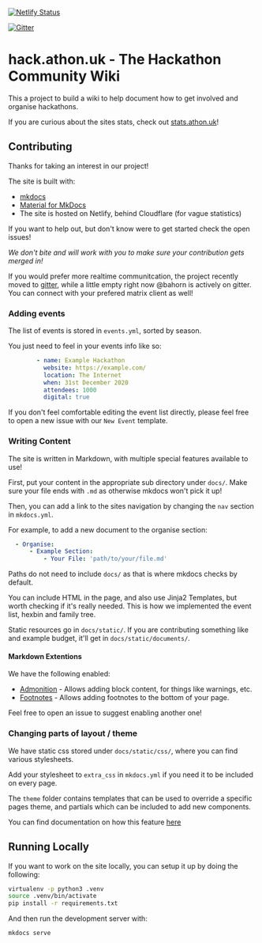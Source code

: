 [![Netlify Status](https://api.netlify.com/api/v1/badges/197c452f-493f-48ad-8b45-caf7ec9c9766/deploy-status)](https://app.netlify.com/sites/cranky-hermann-f72f70/deploys)

[![Gitter](https://badges.gitter.im/hack-athon-uk/community.svg)](https://gitter.im/hack-athon-uk/community?utm_source=badge&utm_medium=badge&utm_campaign=pr-badge)

# hack.athon.uk - The Hackathon Community Wiki

This a project to build a wiki to help document how to get involved and organise
hackathons.

If you are curious about the sites stats, check out
[stats.athon.uk](https://stats.athon.uk)!

## Contributing

Thanks for taking an interest in our project!

The site is built with:

* [mkdocs](https://www.mkdocs.org/)
* [Material for MkDocs](https://squidfunk.github.io/mkdocs-material/)
* The site is hosted on Netlify, behind Cloudflare (for vague statistics)

If you want to help out, but don't know were to get started check the open
issues!

*We don't bite and will work with you to make sure your contribution gets merged
in!*

If you would prefer more realtime communitcation, the project recently moved to [gitter](gitter.im), while a little empty right now @bahorn is actively on gitter. You can connect with your prefered matrix client as well!

### Adding events

The list of events is stored in `events.yml`, sorted by season.

You just need to feel in your events info like so:

```yaml
        - name: Example Hackathon
          website: https://example.com/
          location: The Internet
          when: 31st December 2020
          attendees: 1000
          digital: true
```

If you don't feel comfortable editing the event list directly, please feel free
to open a new issue with our `New Event` template.

### Writing Content

The site is written in Markdown, with multiple special features available to use!

First, put your content in the appropriate sub directory under `docs/`. Make
sure your file ends with `.md` as otherwise mkdocs won't pick it up!

Then, you can add a link to the sites navigation by changing the `nav` section
in `mkdocs.yml`.

For example, to add a new document to the organise section:

```yaml
  - Organise:
      - Example Section:
          - Your File: 'path/to/your/file.md'
```

Paths do not need to include `docs/` as that is where mkdocs checks by default.

You can include HTML in the page, and also use Jinja2 Templates, but worth
checking if it's really needed. This is how we implemented the event list,
hexbin and family tree.

Static resources go in `docs/static/`. If you are contributing something like
and example budget, it'll get in `docs/static/documents/`.

#### Markdown Extentions

We have the following enabled:

* [Admonition](https://squidfunk.github.io/mkdocs-material/extensions/admonition/) - Allows adding block content, for things like warnings, etc.
* [Footnotes](https://squidfunk.github.io/mkdocs-material/extensions/footnotes/) - Allows adding footnotes to the bottom of your page.

Feel free to open an issue to suggest enabling another one!

### Changing parts of layout / theme

We have static css stored under `docs/static/css/`, where you can find various
stylesheets.

Add your stylesheet to `extra_css` in `mkdocs.yml` if you need it to be
included on every page.

The `theme` folder contains templates that can be used to override a specific
pages theme, and partials which can be included to add new components.

You can find documentation on how this feature [here](https://squidfunk.github.io/mkdocs-material/customization/)

## Running Locally

If you want to work on the site locally, you can setup it up by doing the
following:

```bash
virtualenv -p python3 .venv
source .venv/bin/activate
pip install -r requirements.txt
```

And then run the development server with:

```bash
mkdocs serve
```
